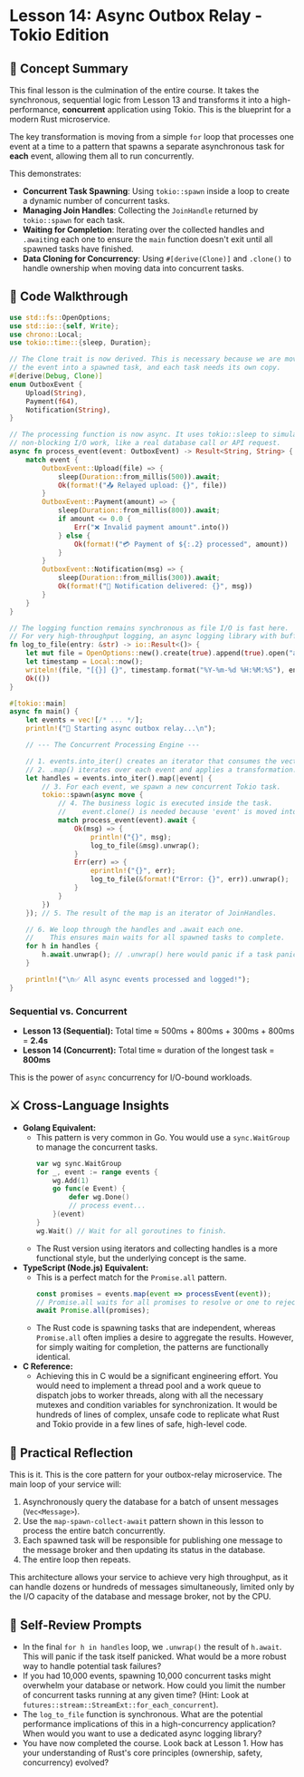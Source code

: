 # Lesson 14: Async Outbox Relay - Tokio Edition

## 🧠 Concept Summary
This final lesson is the culmination of the entire course. It takes the synchronous, sequential logic from Lesson 13 and transforms it into a high-performance, **concurrent** application using Tokio. This is the blueprint for a modern Rust microservice.

The key transformation is moving from a simple `for` loop that processes one event at a time to a pattern that spawns a separate asynchronous task for **each** event, allowing them all to run concurrently.

This demonstrates:
-   **Concurrent Task Spawning**: Using `tokio::spawn` inside a loop to create a dynamic number of concurrent tasks.
-   **Managing Join Handles**: Collecting the `JoinHandle` returned by `tokio::spawn` for each task.
-   **Waiting for Completion**: Iterating over the collected handles and `.await`ing each one to ensure the `main` function doesn't exit until all spawned tasks have finished.
-   **Data Cloning for Concurrency**: Using `#[derive(Clone)]` and `.clone()` to handle ownership when moving data into concurrent tasks.

## 🧩 Code Walkthrough

```rust
use std::fs::OpenOptions;
use std::io::{self, Write};
use chrono::Local;
use tokio::time::{sleep, Duration};

// The Clone trait is now derived. This is necessary because we are moving
// the event into a spawned task, and each task needs its own copy.
#[derive(Debug, Clone)]
enum OutboxEvent {
    Upload(String),
    Payment(f64),
    Notification(String),
}

// The processing function is now async. It uses tokio::sleep to simulate
// non-blocking I/O work, like a real database call or API request.
async fn process_event(event: OutboxEvent) -> Result<String, String> {
    match event {
        OutboxEvent::Upload(file) => {
            sleep(Duration::from_millis(500)).await;
            Ok(format!("📤 Relayed upload: {}", file))
        }
        OutboxEvent::Payment(amount) => {
            sleep(Duration::from_millis(800)).await;
            if amount <= 0.0 {
                Err("❌ Invalid payment amount".into())
            } else {
                Ok(format!("💳 Payment of ${:.2} processed", amount))
            }
        }
        OutboxEvent::Notification(msg) => {
            sleep(Duration::from_millis(300)).await;
            Ok(format!("🔔 Notification delivered: {}", msg))
        }
    }
}

// The logging function remains synchronous as file I/O is fast here.
// For very high-throughput logging, an async logging library with buffering would be used.
fn log_to_file(entry: &str) -> io::Result<()> {
    let mut file = OpenOptions::new().create(true).append(true).open("async_log.txt")?;
    let timestamp = Local::now();
    writeln!(file, "[{}] {}", timestamp.format("%Y-%m-%d %H:%M:%S"), entry)?;
    Ok(())
}

#[tokio::main]
async fn main() {
    let events = vec![/* ... */];
    println!("🚀 Starting async outbox relay...\n");

    // --- The Concurrent Processing Engine ---

    // 1. events.into_iter() creates an iterator that consumes the vector.
    // 2. .map() iterates over each event and applies a transformation.
    let handles = events.into_iter().map(|event| {
        // 3. For each event, we spawn a new concurrent Tokio task.
        tokio::spawn(async move {
            // 4. The business logic is executed inside the task.
            //    event.clone() is needed because 'event' is moved into the task.
            match process_event(event).await {
                Ok(msg) => {
                    println!("{}", msg);
                    log_to_file(&msg).unwrap();
                }
                Err(err) => {
                    eprintln!("{}", err);
                    log_to_file(&format!("Error: {}", err)).unwrap();
                }
            }
        })
    }); // 5. The result of the map is an iterator of JoinHandles.

    // 6. We loop through the handles and .await each one.
    //    This ensures main waits for all spawned tasks to complete.
    for h in handles {
        h.await.unwrap(); // .unwrap() here would panic if a task panicked.
    }

    println!("\n✅ All async events processed and logged!");
}
```

### Sequential vs. Concurrent
-   **Lesson 13 (Sequential):** Total time ≈ 500ms + 800ms + 300ms + 800ms = **2.4s**
-   **Lesson 14 (Concurrent):** Total time ≈ duration of the longest task = **800ms**

This is the power of `async` concurrency for I/O-bound workloads.

## ⚔️ Cross-Language Insights
-   **Golang Equivalent:**
    -   This pattern is very common in Go. You would use a `sync.WaitGroup` to manage the concurrent tasks.
        ```go
        var wg sync.WaitGroup
        for _, event := range events {
            wg.Add(1)
            go func(e Event) {
                defer wg.Done()
                // process event...
            }(event)
        }
        wg.Wait() // Wait for all goroutines to finish.
        ```
    -   The Rust version using iterators and collecting handles is a more functional style, but the underlying concept is the same.
-   **TypeScript (Node.js) Equivalent:**
    -   This is a perfect match for the `Promise.all` pattern.
        ```typescript
        const promises = events.map(event => processEvent(event));
        // Promise.all waits for all promises to resolve or one to reject.
        await Promise.all(promises);
        ```
    -   The Rust code is spawning tasks that are independent, whereas `Promise.all` often implies a desire to aggregate the results. However, for simply waiting for completion, the patterns are functionally identical.
-   **C Reference:**
    -   Achieving this in C would be a significant engineering effort. You would need to implement a thread pool and a work queue to dispatch jobs to worker threads, along with all the necessary mutexes and condition variables for synchronization. It would be hundreds of lines of complex, unsafe code to replicate what Rust and Tokio provide in a few lines of safe, high-level code.

## 🚀 Practical Reflection
This is it. This is the core pattern for your outbox-relay microservice. The main loop of your service will:

1.  Asynchronously query the database for a batch of unsent messages (`Vec<Message>`).
2.  Use the `map-spawn-collect-await` pattern shown in this lesson to process the entire batch concurrently.
3.  Each spawned task will be responsible for publishing one message to the message broker and then updating its status in the database.
4.  The entire loop then repeats.

This architecture allows your service to achieve very high throughput, as it can handle dozens or hundreds of messages simultaneously, limited only by the I/O capacity of the database and message broker, not by the CPU.

## 🧩 Self-Review Prompts
-   In the final `for h in handles` loop, we `.unwrap()` the result of `h.await`. This will panic if the task itself panicked. What would be a more robust way to handle potential task failures?
-   If you had 10,000 events, spawning 10,000 concurrent tasks might overwhelm your database or network. How could you limit the number of concurrent tasks running at any given time? (Hint: Look at `futures::stream::StreamExt::for_each_concurrent`).
-   The `log_to_file` function is synchronous. What are the potential performance implications of this in a high-concurrency application? When would you want to use a dedicated async logging library?
-   You have now completed the course. Look back at Lesson 1. How has your understanding of Rust's core principles (ownership, safety, concurrency) evolved?
